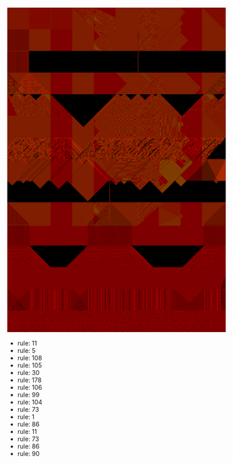 ![photo](./output.png) 
 * rule: 11
* rule: 5
* rule: 108
* rule: 105
* rule: 30
* rule: 178
* rule: 106
* rule: 99
* rule: 104
* rule: 73
* rule: 1
* rule: 86
* rule: 11
* rule: 73
* rule: 86
* rule: 90
